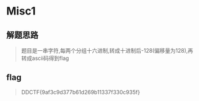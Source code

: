 # Misc1

## 解题思路

> 题目是一串字符,每两个分组十六进制,转成十进制后-128(偏移量为128),再转成ascii码得到flag

## flag

> DDCTF{9af3c9d377b61d269b11337f330c935f}
